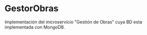 # GestorObras
Implementación del microservicio "Gestión de Obras" cuya BD esta implementada con MongoDB.
